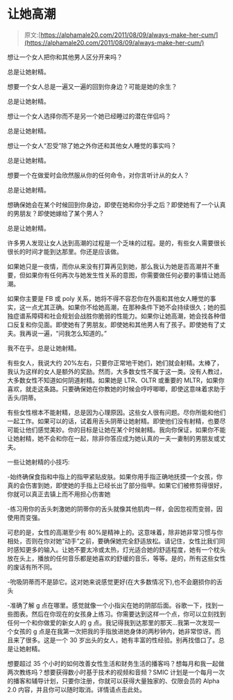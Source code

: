 # 让她高潮

> 原文:[https://alphamale20.com/2011/08/09/always-make-her-cum/](https://alphamale20.com/2011/08/09/always-make-her-cum/)

想让一个女人把你和其他男人区分开来吗？

总是让她射精。

想要一个女人总是一遍又一遍的回到你身边？可能是她的余生？

总是让她射精。

想让一个女人选择你而不是另一个她已经睡过的潜在伴侣吗？

总是让她射精。

想让一个女人“忍受”除了她之外你还和其他女人睡觉的事实吗？

总是让她射精。

想要一个在做爱时会欣然服从你的任何命令，对你言听计从的女人？

总是让她射精。

想确保她会在某个时候回到你身边，即使在她和你分手之后？即使她有了一个认真的男朋友？即使她嫁给了某个男人？

总是让她射精。

许多男人发现让女人达到高潮的过程是一个乏味的过程。是的，有些女人需要很长很长的时间才能到达那里。你还是应该做。

如果她只是一夜情，而你从来没有打算再见到她，那么我认为她是否高潮并不重要，但如果你有任何再次与她发生性关系的意图，你需要做任何必要的事情让她高潮。

如果你主要是 FB 或 poly 关系，她将不得不容忍你在外面和其他女人睡觉的事实，这一点尤其正确。如果你不给她高潮，在那种条件下她不会持续很久；她的孤独症谱系障碍和社会规划会战胜你脆弱的性能力。如果你让她高潮，她会找各种借口反复和你见面。即使她有了男朋友。即使她和其他男人有了孩子。即使她有了丈夫。我再说一遍，“问我怎么知道的。”

我不在乎。总是让她射精。

有些女人，我说大约 20%左右，只要你正常地干她们，她们就会射精。太棒了，我认为这样的女人是额外的奖励。然而，大多数女性不属于这一类。没有人教过，大多数女性不知道如何阴道射精。如果她是 LTR、OLTR 或重要的 MLTR，如果你喜欢，就走这条路。只要确保她在你教她的时候会哼哼唧唧，即使这意味着求助于舌头/阴蒂。

有些女性根本不能射精，总是因为心理原因。这些女人很有问题。尽你所能和他们一起工作。如果可以的话，试着用舌头阴蒂让她射精。即使他们没有射精，也要尽可能让他们感觉美妙。你的目标是让她在某个时候射精。我向你保证，如果你不能让她射精，她不会和你在一起，除非你答应成为她认真的一夫一妻制的男朋友或丈夫。

一些让她射精的小技巧:

-始终确保食指和中指上的指甲紧贴皮肤。如果你用手指正确地抚摸一个女孩，你真的会伤害到她，即使她的手指上已经长出了部分指甲。如果它们被修剪得很好，你就可以真正去镇上而不用担心伤害她

-练习用你的舌头刺激她的阴蒂你的舌头就像其他肌肉一样，会因忽视而变弱，因使用而变强。

可悲的是，女性的高潮至少有 80%是精神上的。这意味着，除非她非常习惯与你相处，否则在你对她“动手”之前，要确保她完全舒适放松。请记住，女性比我们同时感知更多的输入。让她不要太冷或太热，灯光适合她的舒适程度，她有一个枕头放在头上，播放的任何音乐都是她喜欢的舒缓的音乐，等等。是的，所有这些女性的废话有所不同。

-吮吸阴蒂而不是舔它。这对她来说感觉更好(在大多数情况下),也不会磨损你的舌头

-准确了解 g 点在哪里。感觉就像一个小指尖在她的阴部后面。谷歌一下，找到一些图表。然后在你现在的女孩身上练习。你需要达到这样一个点，你可以立刻找到任何一个和你做爱的新女人的 g 点。我记得我到达那里的那天...我第一次发现一个女孩的 g 点是在我第一次把我的手指放进她身体的两秒钟内，她非常惊讶。而且来了很多。这是一个 30 岁出头的女人，她有丰富的性经验。别再找借口了。总是让她射精。

想要超过 35 个小时的如何改善女性生活和财务生活的播客吗？想每月和我一起做两次教练吗？想要获得数小时基于技术的视频和音频？SMIC 计划是一个每月一次的播客和辅导计划，只要你注册，你就可以获得大量独家的、仅限会员的 Alpha 2.0 内容，并且你可以随时取消。详情请点击此处。
